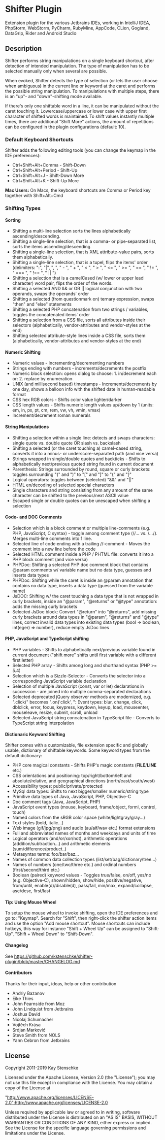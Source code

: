 Shifter Plugin
==============

Extension plugin for the various Jetbrains IDEs, working in IntelliJ IDEA, PhpStorm, WebStorm, PyCharm, RubyMine, 
AppCode, CLion,  Gogland, DataGrip, Rider and Android Studio


Description
-----------

Shifter performs string manipulations on a single keyboard shortcut, after detection of intended manipulation.
The type of manipulation has to be selected manually only when several are possible.

When evoked, Shifter detects the type of selection (or lets the user choose when ambiguous) in the current line or
keyword at the caret and performs the possible string manipulation.
To manipulations with multiple steps, there is an "up"- and "down"-shifting mode available.

If there's only one shiftable word in a line, it can be manipulated without the caret touching it.
Lowercase/uppercase or lower case with upper first character of shifted words is maintained.
To shift values instantly multiple times, there are additional "Shift More" actions, the amount of repetitions can be
configured in the plugin configurations (default: 10).


### Default Keyboard Shortcuts

Shifter adds the following editing tools (you can change the keymap in the IDE preferences):

* Ctrl+Shift+Alt+Comma  - Shift-Down
* Ctrl+Shift+Alt+Period - Shift-Up
* Ctrl+Shift+Alt+J  - Shift-Down More
* Ctrl+Shift+Alt+K  - Shift-Up More

**Mac Users:** On Macs, the keyboard shortcuts are Comma or Period key together with Shift+Alt+Cmd

### Shifting Types

#### Sorting
* Shifting a multi-line selection sorts the lines alphabetically ascending/descending.
* Shifting a single-line selection, that is a comma- or pipe-separated list, sorts the items ascending/descending.
* Shifting a single-line selection, that is XML attribute-value pairs, sorts them alphabetically.
* Shifting a single-line selection, that is a tupel, flips the items' order (delimiters: ":", "|", ", ", " - ", " + ", " < ", " > ", " <= ", " >= ", " == ", " != ", " === ", " !== ", " || ")
* Shifting a selection that is a camelCased (w/ lower or upper lead character) word pair, flips the order of the words.
* Shifting a selected AND && or OR || logical conjunction with two operands, swaps the operands' order
* Shifting a selected (from questionmark on) ternary expression, swaps "then" and "else" statements
* Shifting a selected PHP concatenation from two strings / variables, toggles the concatenated items' order
* Shifting a selection from a CSS file, sorts all attributes inside their selectors (alphabetically, vendor-attributes and vendor-styles at the end)</li>
* Shifting selected attribute-style lines inside a CSS file, sorts them (alphabetically, vendor-attributes and vendor-styles at the end)</li>

#### Numeric Shifting
* Numeric values - Incrementing/decrementing numbers
* Strings ending with numbers - increments/decrements the postfix
* Numeric block selection: opens dialog to choose: 1. in/decrement each or: 2. replace by enumeration
* UNIX (and millisecond based) timestamps - Increments/decrements by one day, shows a balloon info with the shifted date in human-readable format
* CSS hex RGB colors - Shifts color value lighter/darker
* CSS length values - Shifts numeric length values up/down by 1 (units: em, in, px, pt, cm, rem, vw, vh, vmin, vmax)
* Increment/decrement roman numerals

#### String Manipulations
* Shifting a selection within a single line: detects and swaps characters: single quote vs. double quote OR slash vs. backslash
* Shifting a selected (or the caret touching a) camel-cased string, converts it into a minus- or underscore-separated path (and vice versa)
* Strings wrapped in single/double quotes and backticks - Shifts to alphabetically next/previous quoted string found in current document
* Parenthesis: Strings surrounded by round, square or curly brackets: toggles surrounding "(" and ")" to "[" and "]" to "{" and "}"
* Logical operators: toggles between (selected) "&&" and "||"
* HTML en/decoding of selected special characters
* Single characters and string consisting from any amount of the same character can be shifted to the previous/next ASCII value
* Escaped single or double quotes can be unescaped when shifting a selection

#### Code- and DOC Comments
* Selection which is a block comment or multiple line-comments (e.g. PHP, JavaScript, C syntax) - toggle among comment type (//... vs. /*...*/). Merges multi-line comments into 1 line.
* Selected line of code ending with a trailing //-comment - Moves the comment into a new line before the code
* Selected HTML comment inside a PHP / PHTML file: converts it into a PHP block comment (and vice versa)
* PHPDoc: Shifting a selected PHP doc comment block that contains @param comments w/ variable name but no data type, guesses and inserts data types
* PHPDoc: Shifting while the caret is inside an @param annotation that contains no data type, inserts a data type (guessed from the variable name)
* JsDOC: Shifting w/ the caret touching a data type that is not wrapped in curly brackets, inside an "@param", "@returns" or "@type" annotation: adds the missing curly brackets
* Selected JsDoc block: Convert "@return" into "@returns", add missing curly brackets around data types in "@param", "@returns" and "@type" lines, correct invalid data types into existing data types (bool => boolean, int(eger) => number), reduce empty JsDoc lines

#### PHP, JavaScript and TypeScript shifting
* PHP variables - Shifts to alphabetically next/previous variable found in current document ("shift more" shifts until first variable with a different first letter)
* Selected PHP array - Shifts among long and shorthand syntax (PHP >= 5.4)
* Selection which is a Sizzle-Selector - Converts the selector into a corresponding JavaScript variable declaration
* Selection of multiple JavaScript (const, var or let) declarations in succession - are joined into multiple comma-separated declarations
* Selected deprecated jQuery observer methods are modernized, e.g. ".click(" becomes ".on('click', ": Event types: blur, change, click, dblclick, error, focus, keypress, keydown, keyup, load, mouseenter, mouseleave, resize, submit, scroll, unload
* Selected JavaScript string concatenation in TypeScript file - Converts to TypeScript string interpolation

#### Dictionaric Keyword Shifting

Shifter comes with a customizable, file extension specific and globally usable, dictionary of shiftable keywords.
Some keyword types from the default dictionary:

* PHP core magical constants - Shifts PHP's magic constants (__FILE__/__LINE__ etc.)
* CSS orientations and positioning: top/right/bottom/left and absolute/relative, and geographical directions (north/east/south/west)
* Accessibility types: public/private/protected
* MySql data types: Shifts to next bigger/smaller numeric/string type
* Primitive data types of Java, JavaScript, PHP, Objective-C
* Doc comment tags (Java, JavaScript, PHP)
* JavaScript event types (mouse, keyboard, frame/object, forml, control, touch)
* Named colors from the sRGB color space (white/lightgray/gray...)
* Text styles (bold, italic...)
* Web image (gif/jpg/png) and audio (au/aif/wav etc.) format extensions
* Full and abbreviated names of months and weekdays and units of time
* Logical operators (and/or/xor/not), arithmetic operations (addition/subtraction...) and arithmetic elements (sum/difference/product..)
* Metasyntax terms: foo/bar/baz...
* Names of common data collection types (list/set/bag/dictionary/tree...)
* Names of numbers (one/two/three etc.) and ordinal numbers (first/second/third  etc.)
* Boolean (paired) keyword values - Toggles true/false, on/off, yes/no (e.g. Objective-C), shown/hidden, show/hide, positive/negative, from/until, enable(d)/disable(d), pass/fail, min/max, expand/collapse, asc/desc, first/last


#### Tip: Using Mouse Wheel

To setup the mouse wheel to invoke shifting, open the IDE preferences and go to: "Keymap". Search for "Shift",
then right-click the shifter action items and use the option "Add mouse shortcut".
Mouse shortcuts can include hotkeys, this way for instance "Shift + Wheel Up" can be assigned to "Shift-Up",
"Shift + Wheel Down" to "Shift-Down".


#### Changelog

See https://github.com/kstenschke/shifter-plugin/blob/master/CHANGELOG.md


#### Contributors

Thanks for their input, ideas, help or other contribution

* Andriy Bazanov
* Eike Thies
* John Fearnside from Moz
* John Lindquist from Jetbrains
* Joshua David
* Nicolaj Schumacher
* Vojtěch Krása
* Srdjan Marković
* Steve Smith from NOLS
* Yann Cebron from Jetbrains


## License

Copyright 2011-2019 Kay Stenschke

Licensed under the Apache License, Version 2.0 (the "License");
you may not use this file except in compliance with the License.
You may obtain a copy of the License at

"http://www.apache.org/licenses/LICENSE-2.0":http://www.apache.org/licenses/LICENSE-2.0

Unless required by applicable law or agreed to in writing, software
distributed under the License is distributed on an "AS IS" BASIS,
WITHOUT WARRANTIES OR CONDITIONS OF ANY KIND, either express or implied.
See the License for the specific language governing permissions and
limitations under the License.
